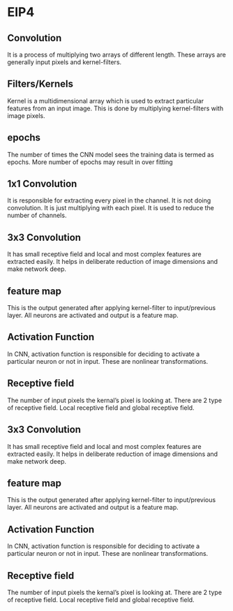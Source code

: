 # EIP4

## Convolution 

It is a process of multiplying two arrays of different length. These arrays are generally input pixels and kernel-filters.


## Filters/Kernels

 Kernel is a multidimensional array which is used to extract particular features from an input image. This is done by multiplying kernel-filters with image pixels.


## epochs

The number of times the CNN model sees the training data is termed as epochs. More number of epochs may result in over fitting  


## 1x1 Convolution

It is responsible for extracting every pixel in the channel. It is not doing convolution. It is just multiplying with each pixel.  It is used to reduce the number of channels.

## 3x3 Convolution

It has small receptive field and local and most complex features are extracted easily. 
It helps in deliberate reduction of image dimensions and make network deep.


## feature map

This is the output generated after applying kernel-filter to input/previous layer. All neurons are activated and output is a feature map.

## Activation Function

In CNN, activation function is responsible for deciding to activate a particular neuron or not in input. These are nonlinear transformations. 
 
## Receptive field

The number of input pixels the kernal’s pixel is looking at. There are 2 type of receptive field. Local receptive field and global receptive field. 

## 3x3 Convolution

It has small receptive field and local and most complex features are extracted easily.  It helps in deliberate reduction of image dimensions and make network deep.


## feature map

This is the output generated after applying kernel-filter to input/previous layer. All neurons are activated and output is a feature map.

## Activation Function

In CNN, activation function is responsible for deciding to activate a particular neuron or not in input. These are nonlinear transformations. 
 
## Receptive field
The number of input pixels the kernal’s pixel is looking at. There are 2 type of receptive field. Local receptive field and global receptive field. 



